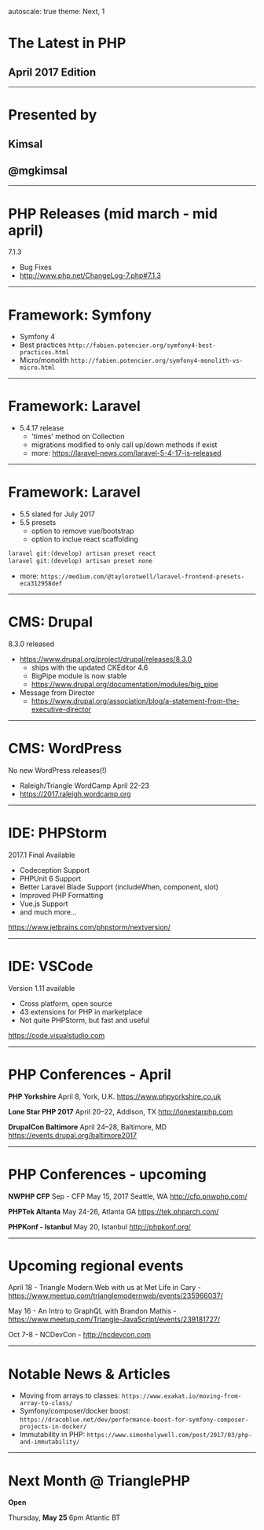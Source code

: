 autoscale: true
theme: Next, 1

# The Latest in PHP
## April 2017 Edition

---

# Presented by
##  Kimsal
##  @mgkimsal

---

# PHP Releases (mid march - mid april)

7.1.3

* Bug Fixes 
* http://www.php.net/ChangeLog-7.php#7.1.3

---

# Framework: Symfony

* Symfony 4 
 * Best practices `http://fabien.potencier.org/symfony4-best-practices.html`
 * Micro/monolith `http://fabien.potencier.org/symfony4-monolith-vs-micro.html`

---

# Framework: Laravel

 * 5.4.17 release
   * 'times' method on Collection
   * migrations modified to only call up/down methods if exist
   * more: https://laravel-news.com/laravel-5-4-17-is-released

---

# Framework: Laravel

 * 5.5 slated for July 2017
 * 5.5 presets
   * option to remove vue/bootstrap
   * option to inclue react scaffolding
  
```php
laravel git:(develop) artisan preset react
laravel git:(develop) artisan preset none
```

  * more: `https://medium.com/@taylorotwell/laravel-frontend-presets-eca312958def`

---

# CMS: Drupal

8.3.0 released

* https://www.drupal.org/project/drupal/releases/8.3.0
  * ships with the updated CKEditor 4.6
  * BigPipe module is now stable
   * https://www.drupal.org/documentation/modules/big_pipe
* Message from Director
  * https://www.drupal.org/association/blog/a-statement-from-the-executive-director

---

# CMS: WordPress

No new WordPress releases(!)

  * Raleigh/Triangle WordCamp April 22-23
   * https://2017.raleigh.wordcamp.org

---

# IDE: PHPStorm

2017.1 Final Available

* Codeception Support
* PHPUnit 6 Support
* Better Laravel Blade Support (includeWhen, component, slot)
* Improved PHP Formatting
* Vue.js Support
* and much more…

https://www.jetbrains.com/phpstorm/nextversion/


---

# IDE: VSCode

Version 1.11 available

 * Cross platform, open source
 * 43 extensions for PHP in marketplace
 * Not quite PHPStorm, but fast and useful

 https://code.visualstudio.com

---


# PHP Conferences - April

**PHP Yorkshire**
April 8, York, U.K.
https://www.phpyorkshire.co.uk

**Lone Star PHP 2017**
April 20–22, Addison, TX
http://lonestarphp.com

**DrupalCon Baltimore**
April 24–28, Baltimore, MD
https://events.drupal.org/baltimore2017

---


# PHP Conferences - upcoming

**NWPHP CFP**
Sep - CFP May 15, 2017
Seattle, WA
http://cfp.pnwphp.com/

**PHPTek Altanta**
May 24-26, Atlanta GA
https://tek.phparch.com/

**PHPKonf - Istanbul**
May 20, Istanbul
http://phpkonf.org/


---

# Upcoming regional events

April 18 -  Triangle Modern.Web with us at Met Life in Cary - https://www.meetup.com/trianglemodernweb/events/235966037/

May 16 - An Intro to GraphQL with Brandon Mathis - https://www.meetup.com/Triangle-JavaScript/events/239181727/

Oct 7-8 - NCDevCon - http://ncdevcon.com


---

# Notable News & Articles

 * Moving from arrays to classes: `https://www.exakat.io/moving-from-array-to-class/`
 * Symfony/composer/docker boost: `https://dracoblue.net/dev/performance-boost-for-symfony-composer-projects-in-docker/`
 * Immutability in PHP: `https://www.simonholywell.com/post/2017/03/php-and-immutability/`

---

# Next Month @ TrianglePHP

**Open**

Thursday, **May 25**
6pm
Atlantic BT
